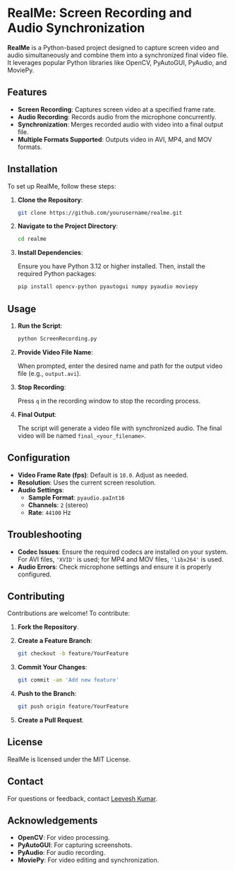 # RealMe: Screen Recording and Audio Synchronization

**RealMe** is a Python-based project designed to capture screen video and audio simultaneously and combine them into a synchronized final video file. It leverages popular Python libraries like OpenCV, PyAutoGUI, PyAudio, and MoviePy.

## Features

- **Screen Recording**: Captures screen video at a specified frame rate.
- **Audio Recording**: Records audio from the microphone concurrently.
- **Synchronization**: Merges recorded audio with video into a final output file.
- **Multiple Formats Supported**: Outputs video in AVI, MP4, and MOV formats.

## Installation

To set up RealMe, follow these steps:

1. **Clone the Repository**:

    ```bash
    git clone https://github.com/yourusername/realme.git
    ```

2. **Navigate to the Project Directory**:

    ```bash
    cd realme
    ```

3. **Install Dependencies**:

    Ensure you have Python 3.12 or higher installed. Then, install the required Python packages:

    ```bash
    pip install opencv-python pyautogui numpy pyaudio moviepy
    ```

## Usage

1. **Run the Script**:

    ```bash
    python ScreenRecording.py
    ```

2. **Provide Video File Name**:

    When prompted, enter the desired name and path for the output video file (e.g., `output.avi`).

3. **Stop Recording**:

    Press `q` in the recording window to stop the recording process.

4. **Final Output**:

    The script will generate a video file with synchronized audio. The final video will be named `final_<your_filename>`.

## Configuration

- **Video Frame Rate (fps)**: Default is `10.0`. Adjust as needed.
- **Resolution**: Uses the current screen resolution.
- **Audio Settings**:
  - **Sample Format**: `pyaudio.paInt16`
  - **Channels**: `2` (stereo)
  - **Rate**: `44100` Hz

## Troubleshooting

- **Codec Issues**: Ensure the required codecs are installed on your system. For AVI files, `'XVID'` is used; for MP4 and MOV files, `'libx264'` is used.
- **Audio Errors**: Check microphone settings and ensure it is properly configured.

## Contributing

Contributions are welcome! To contribute:

1. **Fork the Repository**.
2. **Create a Feature Branch**:

    ```bash
    git checkout -b feature/YourFeature
    ```

3. **Commit Your Changes**:

    ```bash
    git commit -am 'Add new feature'
    ```

4. **Push to the Branch**:

    ```bash
    git push origin feature/YourFeature
    ```

5. **Create a Pull Request**.

## License

RealMe is licensed under the MIT License. 

## Contact

For questions or feedback, contact [Leevesh Kumar](mailto:leeveshkumar14@gmail.com).

## Acknowledgements

- **OpenCV**: For video processing.
- **PyAutoGUI**: For capturing screenshots.
- **PyAudio**: For audio recording.
- **MoviePy**: For video editing and synchronization.
